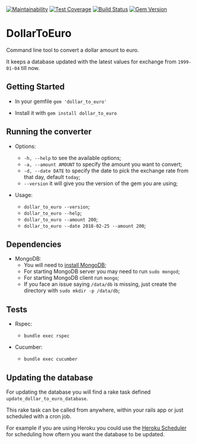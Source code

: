 [![Maintainability](https://api.codeclimate.com/v1/badges/a0b7d744a73e42bb731d/maintainability)](https://codeclimate.com/github/nisevi/dollar_to_euro/maintainability) [![Test Coverage](https://api.codeclimate.com/v1/badges/a0b7d744a73e42bb731d/test_coverage)](https://codeclimate.com/github/nisevi/dollar_to_euro/test_coverage) [![Build Status](https://semaphoreci.com/api/v1/nisevi/dollar_to_euro/branches/master/shields_badge.svg)](https://semaphoreci.com/nisevi/dollar_to_euro) [![Gem Version](https://badge.fury.io/rb/dollar_to_euro.svg)](https://badge.fury.io/rb/dollar_to_euro)

# DollarToEuro

Command line tool to convert a dollar amount to euro.

It keeps a database updated with the latest values for exchange from `1999-01-04` till now.

## Getting Started

- In your gemfile `gem 'dollar_to_euro'`

- Install it with `gem install dollar_to_euro`

## Running the converter

- Options:
    - `-h, --help` to see the available options;
    - `-a, --amount AMOUNT` to specify the amount you want to convert;
    - `-d, --date DATE` to specify the date to pick the exchange rate from that day, default `today`;
    - `--version` it will give you the version of the gem you are using;

- Usage:
    - `dollar_to_euro --version`;
    - `dollar_to_euro --help`;
    - `dollar_to_euro --amount 200`;
    - `dollar_to_euro --date 2018-02-25 --amount 200`;

## Dependencies

- MongoDB:
    - You will need to [install MongoDB](https://docs.mongodb.com/manual/tutorial/install-mongodb-on-ubuntu/);
    - For starting MongoDB server you may need to run `sudo mongod`;
    - For starting MongoDB client run `mongo`;
    - If you face an issue saying `/data/db` is missing, just create the directory with `sudo mkdir -p /data/db`;

## Tests

- Rspec:
    - `bundle exec rspec`
    
- Cucumber:
    - `bundle exec cucumber`

## Updating the database

For updating the database you will find a rake task defined `update_dollar_to_euro_database`.

This rake task can be called from anywhere, within your rails app or just scheduled with a cron job.

For example if you are using Heroku you could use the [Heroku Scheduler](https://devcenter.heroku.com/articles/scheduler) for scheduling how oftern you want the database to be updated.
